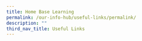 ```yaml
---
title: Home Base Learning
permalink: /our-info-hub/useful-links/permalink/
description: ""
third_nav_title: Useful Links
---
```

